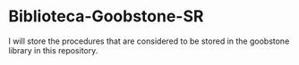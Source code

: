 # Biblioteca-Goobstone-SR
I will store the procedures that are considered to be stored in the goobstone library in this repository.
